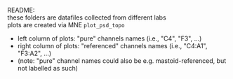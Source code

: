 README:  
these folders are datafiles collected from different labs  
plots are created via MNE `plot_psd_topo`  
- left column of plots: "pure" channels names (i.e., "C4", "F3", ...)
- right column of plots: "referenced" channels names (i.e., "C4:A1", "F3:A2", ...)
- (note: "pure" channel names could also be e.g. mastoid-referenced, but not labelled as such)
